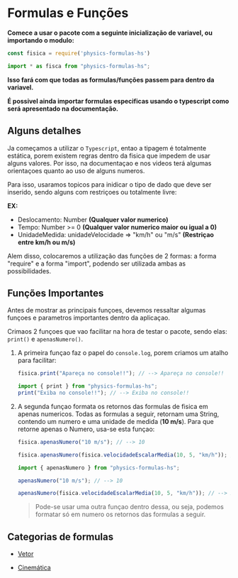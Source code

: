 # Formulas e Funções

**Comece a usar o pacote com a seguinte inicialização de variavel, ou importando o modulo:**

```javascript
const fisica = require('physics-formulas-hs')
```

```ts
import * as fisca from "physics-formulas-hs";
```

**Isso fará com que todas as formulas/funções passem para dentro da variavel.**

**É possivel ainda importar formulas especificas usando o typescript como será apresentado na documentação.**


## Alguns detalhes

Ja começamos a utilizar o ```Typescript```, entao a tipagem é totalmente estática, porem existem regras dentro da fisica que impedem de usar alguns valores. Por isso, na documentaçao e nos videos terá algumas orientaçoes quanto ao uso de alguns numeros.

Para isso, usaramos topicos para inidicar o tipo de dado que deve ser inserido, sendo alguns com restriçoes ou totalmente livre:

**EX:**
- Deslocamento: Number **(Qualquer valor numerico)**
- Tempo: Number >= 0 **(Qualquer valor numerico maior ou igual a 0)**
- UnidadeMedida: unidadeVelocidade => "km/h" ou "m/s" **(Restriçao entre km/h ou m/s)**

Alem disso, colocaremos a utilização das funções de 2 formas: a forma "require" e a forma "import", podendo ser utilizada ambas as possibilidades.

## Funções Importantes

Antes de mostrar as principais funçoes, devemos ressaltar algumas funçoes e parametros importantes dentro da aplicaçao.

Crimaos 2 funçoes que vao facilitar na hora de testar o pacote, sendo elas: ```print()``` e ```apenasNumero()```.

1. A primeira funçao faz o papel do ```console.log```, porem criamos um atalho para facilitar:

    ```javascript
    fisica.print("Apareça no console!!"); // --> Apareça no console!!
    ```

    ```ts
    import { print } from "physics-formulas-hs";
    print("Exiba no console!!"); // --> Exiba no console!!
    ```

2. A segunda funçao formata os retornos das formulas de fisica em apenas numericos. Todas as formulas a seguir, retornam uma String, contendo um numero e uma unidade de medida (**10 m/s**). Para que retorne apenas o Numero, usa-se esta funçao:

    ```javascript
    fisica.apenasNumero("10 m/s"); // --> 10

    fisica.apenasNumero(fisica.velocidadeEscalarMedia(10, 5, "km/h")); // --> 2
    ```

    ```ts
    import { apenasNumero } from "physics-formulas-hs";

    apenasNumero("10 m/s"); // --> 10

    apenasNumero(fisica.velocidadeEscalarMedia(10, 5, "km/h")); // --> 2
    ```

    >Pode-se usar uma outra funçao dentro dessa, ou seja, podemos formatar só em numero os retornos das formulas a seguir.

## Categorias de formulas

- [Vetor](https://github.com/YujiYashima/physics-formulas-hs/blob/main/docs/Vetor.md)

- [Cinemática](https://github.com/YujiYashima/physics-formulas-hs/blob/main/docs/Cinematica.md)

